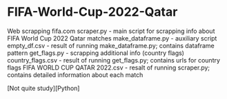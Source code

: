 # FIFA-World-Cup-2022-Qatar
Web scrapping fifa.com
scraper.py - main script for scrapping info about FIFA World Cup 2022 Qatar matches
make_dataframe.py - auxiliary script
empty_df.csv -  result of running  make_dataframe.py; contains dataframe pattern
get_flags.py - scrapping additional info (country flags)
country_flags.csv - result of running get_flags.py; contains urls for country flags
FIFA WORLD CUP QATAR 2022.csv  - resalt of running scraper.py; contains detailed 
                                 information about each match


[Not quite study][Python]
